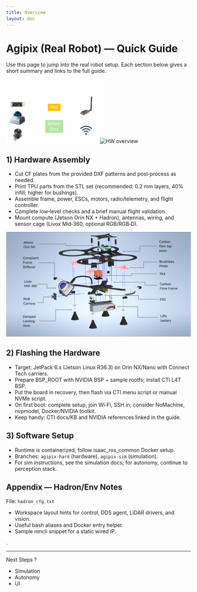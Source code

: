 ```yaml
---
title: Overview
layout: doc
---
```

# Agipix (Real Robot) — Quick Guide

Use this page to jump into the real robot setup. Each section below gives a short summary and links to the full guide.

<img src="../../assets/images/diag/hard_overview.png" alt="HW overview" style="width:50%; max-width:50%; height:auto;">
<img src="../../assets/images/real.jpg" alt="HW overview" style="width:50%; max-width:50%; height:auto;">

## 1) Hardware Assembly

- Cut CF plates from the provided DXF patterns and post‑process as needed.
- Print TPU parts from the STL set (recommended: 0.2 mm layers, 40% infill; higher for bushings).
- Assemble frame, power, ESCs, motors, radio/telemetry, and flight controller.
- Complete low‑level checks and a brief manual flight validation.
- Mount compute (Jetson Orin NX + Hadron), antennas, wiring, and sensor cage (Livox Mid‑360, optional RGB/RGB‑D).

![Autonomy overview](../../assets/images/exploded_labled.jpg)

## 2) Flashing the Hardware

- Target: JetPack 6.x (Jetson Linux R36.3) on Orin NX/Nano with Connect Tech carriers.
- Prepare BSP_ROOT with NVIDIA BSP + sample rootfs; install CTI L4T BSP.
- Put the board in recovery, then flash via CTI menu script or manual NVMe script.
- On first boot: complete setup, join Wi‑Fi, SSH in; consider NoMachine, nvpmodel, Docker/NVIDIA toolkit.
- Keep handy: CTI docs/KB and NVIDIA references linked in the guide.

## 3) Software Setup

- Runtime is containerized; follow isaac_ros_common Docker setup.
- Branches: `agipix-hard` (hardware), `agipix-sim` (simulation).
- For sim instructions, see the simulation docs; for autonomy, continue to perception stack.

## Appendix — Hadron/Env Notes
File: `hadron_cfg.txt`

- Workspace layout hints for control, DDS agent, LiDAR drivers, and vision.
- Useful bash aliases and Docker entry helper.
- Sample nmcli snippet for a static wired IP.

.

---

Next Steps ?
- Simulation
- Autonomy
- UI
